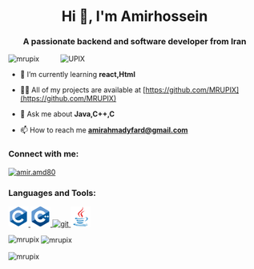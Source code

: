 <h1 align="center">Hi 👋, I'm Amirhossein</h1>
<h3 align="center">A passionate backend and software developer from Iran</h3>

<img align="right" alt="UPIX" width="400" src="https://media0.giphy.com/media/2IudUHdI075HL02Pkk/giphy.gif">

<p align="left"> <img src="https://komarev.com/ghpvc/?username=mrupix&label=Profile%20views&color=0e75b6&style=flat" alt="mrupix" /> </p>

- 🌱 I’m currently learning **react,Html**

- 👨‍💻 All of my projects are available at [https://github.com/MRUPIX](https://github.com/MRUPIX)

- 💬 Ask me about **Java,C++,C**

- 📫 How to reach me **amirahmadyfard@gmail.com**

<h3 align="left">Connect with me:</h3>
<p align="left">
<a href="https://instagram.com/amir.amd80" target="blank"><img align="center" src="https://raw.githubusercontent.com/rahuldkjain/github-profile-readme-generator/master/src/images/icons/Social/instagram.svg" alt="amir.amd80" height="30" width="40" /></a>
</p>

<h3 align="left">Languages and Tools:</h3>
<p align="left"> <a href="https://www.cprogramming.com/" target="_blank" rel="noreferrer"> <img src="https://raw.githubusercontent.com/devicons/devicon/master/icons/c/c-original.svg" alt="c" width="40" height="40"/> </a> <a href="https://www.w3schools.com/cpp/" target="_blank" rel="noreferrer"> <img src="https://raw.githubusercontent.com/devicons/devicon/master/icons/cplusplus/cplusplus-original.svg" alt="cplusplus" width="40" height="40"/> </a> <a href="https://git-scm.com/" target="_blank" rel="noreferrer"> <img src="https://www.vectorlogo.zone/logos/git-scm/git-scm-icon.svg" alt="git" width="40" height="40"/> </a> <a href="https://www.java.com" target="_blank" rel="noreferrer"> <img src="https://raw.githubusercontent.com/devicons/devicon/master/icons/java/java-original.svg" alt="java" width="40" height="40"/> </a> </p>

<p><img align="left" src="https://github-readme-stats.vercel.app/api/top-langs?username=mrupix&show_icons=true&locale=en&layout=compact" alt="mrupix" /></p>

<p>&nbsp;<img align="center" src="https://github-readme-stats.vercel.app/api?username=mrupix&show_icons=true&locale=en" alt="mrupix" /></p>

<p><img align="center" src="https://github-readme-streak-stats.herokuapp.com/?user=mrupix&" alt="mrupix" /></p>

